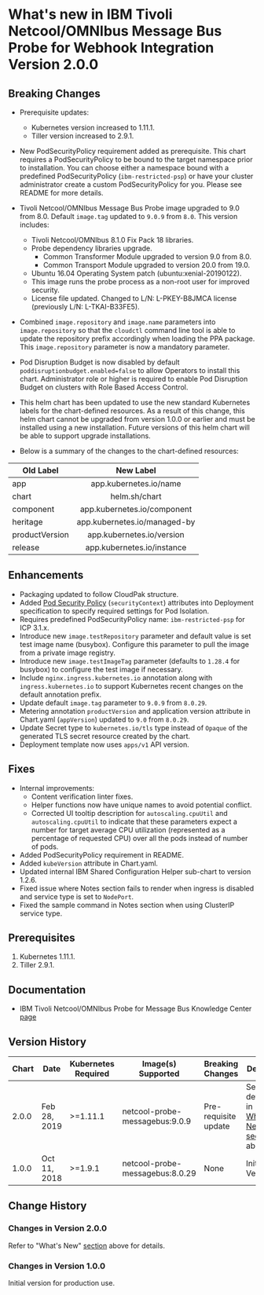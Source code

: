 # What's new in IBM Tivoli Netcool/OMNIbus Message Bus Probe for Webhook Integration Version 2.0.0

## Breaking Changes

-   Prerequisite updates:

    -   Kubernetes version increased to 1.11.1.
    -   Tiller version increased to 2.9.1.

- New PodSecurityPolicy requirement added as prerequisite. This chart requires a PodSecurityPolicy to be bound to the target namespace prior to installation. You can choose either a namespace bound with a predefined PodSecurityPolicy (`ibm-restricted-psp`) or have your cluster administrator create a custom PodSecurityPolicy for you. Please see README for more details.
-   Tivoli Netcool/OMNIbus Message Bus Probe image upgraded to 9.0 from 8.0. Default `image.tag` updated to `9.0.9` from `8.0`. This version includes:
    - Tivoli Netcool/OMNIbus 8.1.0 Fix Pack 18 libraries.
    - Probe dependency libraries upgrade.
        - Common Transformer Module upgraded to version 9.0 from 8.0.
        - Common Transport Module upgraded to version 20.0 from 19.0.
    -    Ubuntu 16.04 Operating System patch (ubuntu:xenial-20190122).
    -    This image runs the probe process as a non-root user for improved security.
    -    License file updated. Changed to L/N: L-PKEY-B8JMCA license (previously L/N: L-TKAI-B33FE5).
-   Combined `image.repository` and `image.name` parameters into `image.repository` so that the `cloudctl` command line tool is able to update the repository prefix accordingly when loading the PPA package. This `image.repository` parameter is now a mandatory parameter.
-   Pod Disruption Budget is now disabled by default `poddisruptionbudget.enabled=false` to allow Operators to install this chart. Administrator role or higher is required to enable Pod Disruption Budget on clusters with Role Based Access Control.
-   This helm chart has been updated to use the new standard Kubernetes labels for the chart-defined resources. As a result of this change, this helm chart cannot be upgraded from version 1.0.0 or earlier and must be installed using a new installation. Future versions of this helm chart will be 
able to support upgrade installations.
-   Below is a summary of the changes to the chart-defined resources:

| Old Label        | New Label           |
| ------------- |:-------------:|
| app      | app.kubernetes.io/name |
| chart      | helm.sh/chart      |
| component | app.kubernetes.io/component      |
| heritage | app.kubernetes.io/managed-by      |
| productVersion | app.kubernetes.io/version      |
| release | app.kubernetes.io/instance      |

## Enhancements

-   Packaging updated to follow CloudPak structure.
-   Added [Pod Security Policy](https://kubernetes.io/docs/concepts/policy/pod-security-policy/) (`securityContext`) attributes into Deployment specification to specify required settings for Pod Isolation.
-   Requires predefined PodSecurityPolicy name: `ibm-restricted-psp` for ICP 3.1.x.
-   Introduce new `image.testRepository` parameter and default value is set test image name (busybox). Configure this parameter to pull the image from a private image registry.
-   Introduce new `image.testImageTag` parameter (defaults to `1.28.4` for busybox) to configure the test image if necessary.
-   Include `nginx.ingress.kubernetes.io` annotation along with `ingress.kubernetes.io` to support Kubernetes recent changes on the default annotation prefix.
-   Update default `image.tag` parameter to `9.0.9` from `8.0.29`.
-   Metering annotation `productVersion` and application version attribute in Chart.yaml (`appVersion`) updated to `9.0` from `8.0.29`.
-   Update Secret type to `kubernetes.io/tls` type instead of `Opaque` of the generated TLS secret resource created by the chart.
-   Deployment template now uses `apps/v1` API version.

## Fixes

-   Internal improvements:
    -   Content verification linter fixes.
    -   Helper functions now have unique names to avoid potential conflict.
    -   Corrected UI tooltip description for `autoscaling.cpuUtil` and `autoscaling.cpuUtil` to indicate that these parameters expect a number for target average CPU utilization (represented as a percentage of requested CPU) over all the pods instead of number of pods.
-   Added PodSecurityPolicy requirement in README.
-   Added `kubeVersion` attribute in Chart.yaml.
-   Updated internal IBM Shared Configuration Helper sub-chart to version 1.2.6.
-   Fixed issue where Notes section fails to render when ingress is disabled and service type is set to `NodePort`.
-   Fixed the sample command in Notes section when using ClusterIP service type.


## Prerequisites

1.  Kubernetes 1.11.1.
2.  Tiller 2.9.1.

## Documentation

-   IBM Tivoli Netcool/OMNIbus Probe for Message Bus Knowledge Center [page](https://www.ibm.com/support/knowledgecenter/en/SSSHTQ/omnibus/probes/message_bus/wip/concept/messbuspr_intro.html)

## Version History

| Chart | Date         | Kubernetes Required | Image(s) Supported              | Breaking Changes     | Details                             |
| ----- | ------------ | ------------------- | ------------------------------- | -------------------- | ----------------------------------- |
| 2.0.0 | Feb 28, 2019 | >=1.11.1            | netcool-probe-messagebus:9.0.9  | Pre-requisite update | See details in [What's New section](#breaking-changes) above. |
| 1.0.0 | Oct 11, 2018 | >=1.9.1             | netcool-probe-messagebus:8.0.29 | None                 | Initial Version                     |

## Change History

### Changes in Version 2.0.0

Refer to "What's New" [section](#breaking-changes) above for details.

### Changes in Version 1.0.0

Initial version for production use.
